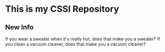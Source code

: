 # This is my CSSI Repository
## New Info
If you wear a sweater when it's really hot, does that make you a sweater?
If you clean a vacuum cleaner, does that make you a vacuum cleaner?
